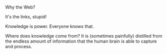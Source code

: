 Why the Web?

It's the links, stupid!


Knowledge is power. Everyone knows that.

Where does knowledge come from? It is (sometimes painfully) distilled from the endless amount of information that the human brain is able to capture and process.
